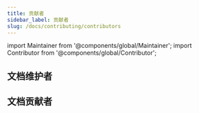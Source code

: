 ```yaml
---
title: 贡献者
sidebar_label: 贡献者
slug: /docs/contributing/contributors
---
```


import Maintainer from '@components/global/Maintainer';
import Contributor from '@components/global/Contributor';

## 文档维护者

<Maintainer />

## 文档贡献者

<Contributor />